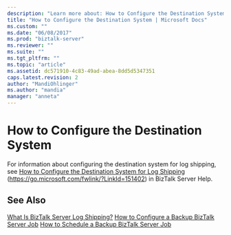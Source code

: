 ```yaml
---
description: "Learn more about: How to Configure the Destination System"
title: "How to Configure the Destination System | Microsoft Docs"
ms.custom: ""
ms.date: "06/08/2017"
ms.prod: "biztalk-server"
ms.reviewer: ""
ms.suite: ""
ms.tgt_pltfrm: ""
ms.topic: "article"
ms.assetid: dc571910-4c83-49ad-abea-8dd5d5347351
caps.latest.revision: 2
author: "MandiOhlinger"
ms.author: "mandia"
manager: "anneta"
---
```

# How to Configure the Destination System
For information about configuring the destination system for log shipping, see [How to Configure the Destination System for Log Shipping](../core/how-to-configure-the-destination-system-for-log-shipping.md) (https://go.microsoft.com/fwlink/?LinkId=151402) in BizTalk Server Help.

## See Also
 [What Is BizTalk Server Log Shipping?](../technical-guides/what-is-biztalk-server-log-shipping.md)
 [How to Configure a Backup BizTalk Server Job](../technical-guides/how-to-configure-a-backup-biztalk-server-job.md)
 [How to Schedule a Backup BizTalk Server Job](../technical-guides/how-to-schedule-a-backup-biztalk-server-job.md)